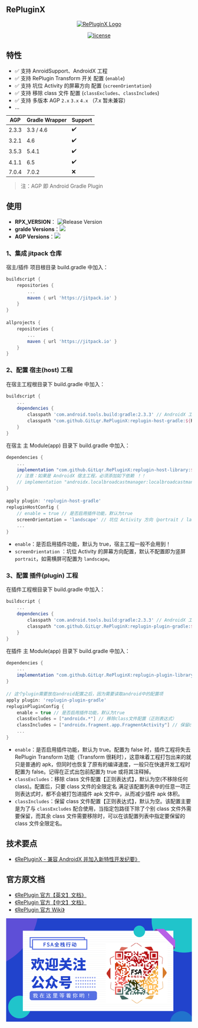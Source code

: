 ## RePluginX

<p align="center">
  <a href="https://github.com/Qihoo360/RePlugin/wiki">
    <img alt="RePluginX Logo" src="https://cdn.jsdelivr.net/gh/FullStackAction/PicBed@resource20210320170901/image/202112101539434.png" width="400"/>
  </a>
</p>

<p align="center">
  <a href="https://github.com/Qihoo360/RePlugin/blob/master/LICENSE">
    <img src="http://img.shields.io/badge/license-Apache2.0-brightgreen.svg?style=flat" alt="license" />
  </a>
</p>

## 特性

- ✅ 支持 AnroidSupport、AndroidX 工程
- ✅ 支持 RePlugin Transform 开关 配置 (`enable`)
- ✅ 支持 坑位 Activity 的屏幕方向 配置 (`screenOrientation`)
- ✅ 支持 移除 class 文件 配置 (`classExcludes`、`classIncludes`)
- ✅ 支持 多版本 AGP `2.x` `3.x` `4.x` （7.x 暂未兼容）
- ...

| AGP   | Gradle Wrapper | Support |
| ----- | -------------- | ------- |
| 2.3.3 | 3.3 / 4.6      | ✔️      |
| 3.2.1 | 4.6            | ✔️      |
| 3.5.3 | 5.4.1          | ✔️      |
| 4.1.1 | 6.5            | ✔️      |
| 7.0.4 | 7.0.2          | ❌      |

> 注：AGP 即 Android Gradle Plugin

## 使用

- **RPX_VERSION**： ![Release Version](https://img.shields.io/github/v/release/GitLqr/RePluginX.svg)
- **gralde Versions**：![](https://img.shields.io/badge/gradle-4.6-green)
- **AGP Versions**：![](https://img.shields.io/badge/android.tools-3.2.1-green)

### 1、集成 jitpack 仓库

宿主/插件 项目根目录 build.gradle 中加入：

```groovy
buildscript {
    repositories {
        ...
        maven { url 'https://jitpack.io' }
    }
}

allprojects {
    repositories {
        ...
        maven { url 'https://jitpack.io' }
    }
}
```

### 2、配置 宿主(host) 工程

在宿主工程根目录下 build.gradle 中加入：

```groovy
buildscript {
    ...
    dependencies {
        classpath 'com.android.tools.build:gradle:2.3.3' // AndroidX 工程需升级到 3.2.0 及以上
        classpath "com.github.GitLqr.RePluginX:replugin-host-gradle:${RPX_VERSION}"
    }
}
```

在宿主 主 Module(app) 目录下 build.gradle 中加入：

```groovy
dependencies {
    ...
    implementation "com.github.GitLqr.RePluginX:replugin-host-library:${RPX_VERSION}"
    // 注意：如果是 AndroidX 宿主工程，必须添加如下依赖 ！！
    // implementation "androidx.localbroadcastmanager:localbroadcastmanager:1.0.0"
}

apply plugin: 'replugin-host-gradle'
repluginHostConfig {
    // enable = true // 是否启用插件功能，默认为true
    screenOrientation = 'landscape' // 坑位 Activity 方向（portrait / landscape）
    ...
}
```

- `enable`：是否启用插件功能，默认为 true，宿主工程一般不会用到！
- `screenOrientation` ：坑位 Activity 的屏幕方向配置，默认不配置即为竖屏 `portrait`，如需横屏可配置为 `landscape`。

### 3、配置 插件(plugin) 工程

在插件工程根目录下 build.gradle 中加入：

```groovy
buildscript {
    ...
    dependencies {
        classpath 'com.android.tools.build:gradle:2.3.3' // AndroidX 工程需升级到 3.2.0 及以上
        classpath "com.github.GitLqr.RePluginX:replugin-plugin-gradle:${RPX_VERSION}"
    }
}
```

在插件 主 Module(app) 目录下 build.gradle 中加入：

```groovy
dependencies {
    ...
    implementation "com.github.GitLqr.RePluginX:replugin-plugin-library:${RPX_VERSION}"
}

// 这个plugin需要放在android配置之后，因为需要读取android中的配置项
apply plugin: 'replugin-plugin-gradle'
repluginPluginConfig {
    enable = true // 是否启用插件功能，默认为true
    classExcludes = ["androidx.*"] // 移除class文件配置（正则表达式）
    classIncludes = ["androidx.fragment.app.FragmentActivity"] // 保留class文件配置（正则表达式）
    ...
}
```

- `enable`：是否启用插件功能，默认为 true。配置为 false 时，插件工程将失去 RePlugin Transform 功能（Transform 很耗时），这意味着工程打包出来的就只是普通的 apk，但同时也恢复了原有的编译速度，一般只在快速开发工程时配置为 false。记得在正式出包前配置为 true 或将其注释掉。
- `classExcludes`：移除 class 文件配置【正则表达式】，默认为空(不移除任何 class)。配置后，只要 class 文件的全限定名 满足该配置列表中的任意一项正则表达式时，都不会被打包进插件 apk 文件中，从而减少插件 apk 体积。
- `classIncludes`：保留 class 文件配置【正则表达式】，默认为空。该配置主要是为了与 `classExcludes` 配合使用，当指定包路径下除了个别 class 文件外需要保留，而其余 class 文件需要移除时，可以在该配置列表中指定要保留的 class 文件全限定名。

## 技术要点

- [《RePluginX - 兼容 AndroidX 并加入新特性开发纪要》](https://juejin.cn/post/7040733114506674183)

## 官方原文档

- [《RePlugin 官方【英文】文档》](./README_ORIGINAL.md)
- [《RePlugin 官方【中文】文档》](./README_CN.md)
- [《RePlugin 官方 Wiki》](https://github.com/Qihoo360/RePlugin/wiki)

![](https://github.com/LinXunFeng/LinXunFeng/raw/master/static/img/FSAQR.png)
